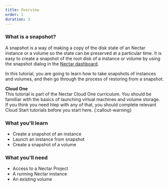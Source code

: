 ```yaml
---
title: Overview
order: 1
duration: 3
---
```

### What is a snapshot?

A snapshot is a way of making a copy of the disk state of an Nectar instance or a volume so the state can be preserved at a particular time.
It is easy to create a snapshot of the root disk of a instance or volume by using the snapshot dialog in the [Nectar dashboard](https://dashboard.rc.nectar.org.au). 
 
In this tutorial, you are going to learn how to take snapshots of instances and volumes, and then go through the process of restoring from a snapshot.

**Cloud One**  
This tutorial is part of the Nectar Cloud One curriculum. You should be familliar with the basics of launching virtual machines and volume storage.
If you think you need hlep with any of that, you should complete relevant Cloud Start tutorials before you start here.
{:callout-warning}

### What you'll learn

- Create a snapshot of an instance
- Launch an instance from snapshot
- Create a snapshot of a volume

### What you'll need

- Access to a Nectar Project
- A running Nectar instance
- An existing volume
